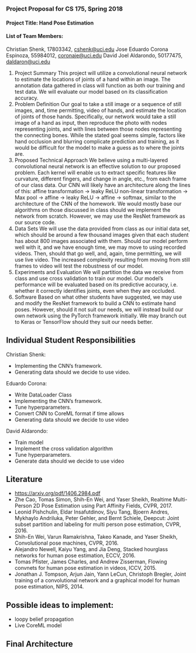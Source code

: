 
### Project Proposal for CS 175, Spring 2018
#### Project Title: Hand Pose Estimation
#### List of Team Members:
Christian Shenk, 17803342, cshenk@uci.edu
Jose Eduardo Corona Espinoza, 55984012, coronaje@uci.edu
David Joel Aldarondo, 50177475, daldaron@uci.edu
1. Project Summary
	This project will utilize a convolutional neural network to estimate the locations of joints of a hand within an image. The annotation data gathered in class will function as both our training and test data. We will evaluate our model based on its classification accuracy.
2. Problem Definition
	Our goal to take a still image or a sequence of still images, and, time permitting, video of hands, and estimate the location of joints of those hands. Specifically, our network would take a still image of a hand as input, then reproduce the photo with nodes representing joints, and with lines between those nodes representing the connecting bones. While the stated goal seems simple, factors like hand occlusion and blurring complicate prediction and training, as it would be difficult for the model to make a guess as to where the joints are.
3. Proposed Technical Approach
	We believe using a multi-layered convolutional neural network is an effective solution to our proposed problem. Each kernel will enable us to extract specific features like curvature, different fingers, and change in angle, etc.,  from each frame of our class data. Our CNN will likely have an architecture along the lines of this: affine transformation -> leaky ReLU non-linear transformation -> Max pool -> affine -> leaky ReLU -> affine -> softmax, similar to the architecture of the CNN of the homework. We would mostly base our algorithms on those discussed in class should we implement the network from scratch. However, we may use the ResNet framework as our source code.
4. Data Sets
	We will use the data provided from class as our initial data set, which should be around a few thousand images given that each student has about 800 images associated with them. Should our model perform well with it, and we have enough time, we may move to using recorded videos. Then, should that go well, and, again, time permitting, we will use live video. The increased complexity resulting from moving from still frames to video will test the robustness of our model.
5. Experiments and Evaluation
	We will partition the data we receive from class and use cross validation to train our model. Our model’s performance will be evaluated based on its predictive accuracy, i.e. whether it correctly identifies joints, even when they are occluded.
6. Software
	Based on what other students have suggested, we may use and modify the ResNet framework to build a CNN to estimate hand poses. However, should it not suit our needs, we will instead build our own network using the PyTorch framework initially. We may branch out to Keras or TensorFlow should they suit our needs better.

## Individual Student Responsibilities
Christian Shenk:
* Implementing the CNN’s framework.
* Generating data should we decide to use video.

Eduardo Corona:
* Write DataLoader Class
* Implementing the CNN’s framework.
* Tune hyperparameters.
* Convert CNN to CoreML format if time allows
* Generating data should we decide to use video

David Aldarondo:
* Train model
* Implement the cross validation algorithm
* Tune hyperparameters.
* Generate data should we decide to use video


## Literature
* https://arxiv.org/pdf/1406.2984.pdf
* Zhe Cao, Tomas Simon, Shih-En Wei, and Yaser Sheikh, Realtime Multi-Person 2D Pose Estimation using Part Affinity Fields, CVPR, 2017.
* Leonid Pishchulin, Eldar Insafutdinov, Siyu Tang, Bjoern Andres, Mykhaylo Andriluka, Peter Gehler, and Bernt Schiele, Deepcut: Joint subset partition and labeling for multi person pose estimation, CVPR, 2016.
* Shih-En Wei, Varun Ramakrishna, Takeo Kanade, and Yaser Sheikh, Convolutional pose machines, CVPR, 2016.
* Alejandro Newell, Kaiyu Yang, and Jia Deng, Stacked hourglass networks for human pose estimation, ECCV, 2016.
* Tomas Pfister, James Charles, and Andrew Zisserman, Flowing convnets for human pose estimation in videos, ICCV, 2015.
* Jonathan J. Tompson, Arjun Jain, Yann LeCun, Christoph Bregler, Joint training of a convolutional network and a graphical model for human pose estimation, NIPS, 2014.


## Possible ideas to implement:
* loopy belief propagation
* Live CoreML model

## Final Architecture


